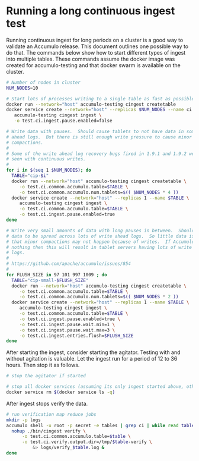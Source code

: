 # Running a long continuous ingest test

Running continuous ingest for long periods on a cluster is a good way to
validate an Accumulo release.  This document outlines one possible way to do
that.  The commands below show how to start different types of ingest into 
multiple tables.  These commands assume the docker image was created for 
accumulo-testing and that docker swarm is available on the cluster.

```bash
# Number of nodes in cluster
NUM_NODES=10

# Start lots of processes writing to a single table as fast as possible
docker run --network="host" accumulo-testing cingest createtable
docker service create --network="host" --replicas $NUM_NODES --name ci \
   accumulo-testing cingest ingest \
   -o test.ci.ingest.pause.enabled=false

# Write data with pauses.  Should cause tablets to not have data in some write
# ahead logs.  But there is still enough write pressure to cause minor
# compactions.
#
# Some of the write ahead log recovery bugs fixed in 1.9.1 and 1.9.2 were not
# seen with continuous writes.
#
for i in $(seq 1 $NUM_NODES); do
  TABLE="cip-$i"
  docker run --network="host" accumulo-testing cingest createtable \
     -o test.ci.common.accumulo.table=$TABLE \
     -o test.ci.common.accumulo.num.tablets=$(( $NUM_NODES * 4 ))
  docker service create --network="host" --replicas 1 --name $TABLE \
     accumulo-testing cingest ingest \
     -o test.ci.common.accumulo.table=$TABLE \
     -o test.ci.ingest.pause.enabled=true
done

# Write very small amounts of data with long pauses in between.  Should cause
# data to be spread across lots of write ahead logs.  So little data is written
# that minor compactions may not happen because of writes.  If Accumulo does
# nothing then this will result in tablet servers having lots of write ahead
# logs.
#
# https://github.com/apache/accumulo/issues/854
#
for FLUSH_SIZE in 97 101 997 1009 ; do
  TABLE="cip-small-$FLUSH_SIZE"
  docker run --network="host" accumulo-testing cingest createtable \
     -o test.ci.common.accumulo.table=$TABLE \
     -o test.ci.common.accumulo.num.tablets=$(( $NUM_NODES * 2 ))
  docker service create --network="host" --replicas 1 --name $TABLE \
     accumulo-testing cingest ingest \
     -o test.ci.common.accumulo.table=$TABLE \
     -o test.ci.ingest.pause.enabled=true \
     -o test.ci.ingest.pause.wait.min=1 \
     -o test.ci.ingest.pause.wait.max=3 \
     -o test.ci.ingest.entries.flush=$FLUSH_SIZE
done
```

After starting the ingest, consider starting the agitator.  Testing with and
without agitation is valuable.  Let the ingest run for a period of 12 to 36
hours. Then stop it as follows.


```bash
# stop the agitator if started

# stop all docker services (assuming its only ingest started above, otherwise do not run)
docker service rm $(docker service ls -q)
```

After ingest stops verify the data.

```bash
# run verification map reduce jobs
mkdir -p logs
accumulo shell -u root -p secret -e tables | grep ci | while read table ; do
  nohup ./bin/cingest verify \
      -o test.ci.common.accumulo.table=$table \
      -o test.ci.verify.output.dir=/tmp/$table-verify \
          &> logs/verify_$table.log &
done
```


